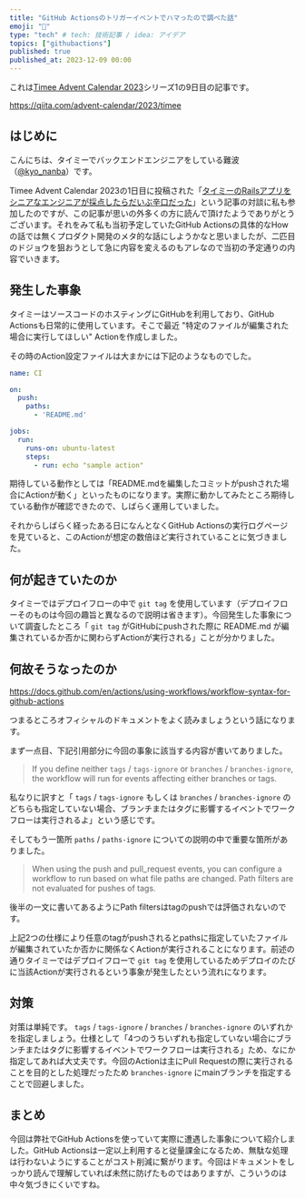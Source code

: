 ```yaml
---
title: "GitHub Actionsのトリガーイベントでハマったので調べた話"
emoji: "📝"
type: "tech" # tech: 技術記事 / idea: アイデア
topics: ["githubactions"]
published: true
published_at: 2023-12-09 00:00
---
```


これは[Timee Advent Calendar 2023](https://qiita.com/advent-calendar/2023/timee)シリーズ1の9日目の記事です。

https://qiita.com/advent-calendar/2023/timee

## はじめに

こんにちは、タイミーでバックエンドエンジニアをしている難波（[@kyo_nanba](https://twitter.com/kyo_nanba)）です。

Timee Advent Calendar 2023の1日目に投稿された「[タイミーのRailsアプリをシニアなエンジニアが採点したらだいぶ辛口だった](https://tech.timee.co.jp/entry/2023/12/01/100000)」という記事の対談に私も参加したのですが、この記事が思いの外多くの方に読んで頂けたようでありがとうございます。それをみて私も当初予定していたGitHub Actionsの具体的なHowの話では無くプロダクト開発のメタ的な話にしようかなと思いましたが、二匹目のドジョウを狙おうとして急に内容を変えるのもアレなので当初の予定通りの内容でいきます。

## 発生した事象

タイミーはソースコードのホスティングにGitHubを利用しており、GitHub Actionsも日常的に使用しています。そこで最近 "特定のファイルが編集された場合に実行してほしい" Actionを作成しました。

その時のAction設定ファイルは大まかには下記のようなものでした。

```yaml
name: CI

on:
  push:
    paths:
      - 'README.md'

jobs:
  run:
    runs-on: ubuntu-latest
    steps:
      - run: echo "sample action"
```

期待している動作としては「README.mdを編集したコミットがpushされた場合にActionが動く」といったものになります。実際に動かしてみたところ期待している動作が確認できたので、しばらく運用していました。

それからしばらく経ったある日になんとなくGitHub Actionsの実行ログページを見ていると、このActionが想定の数倍ほど実行されていることに気づきました。

## 何が起きていたのか

タイミーではデプロイフローの中で `git tag` を使用しています（デプロイフローそのものは今回の趣旨と異なるので説明は省きます）。今回発生した事象について調査したところ「 `git tag` がGitHubにpushされた際に README.md が編集されているか否かに関わらずActionが実行される」ことが分かりました。

## 何故そうなったのか

https://docs.github.com/en/actions/using-workflows/workflow-syntax-for-github-actions

つまるところオフィシャルのドキュメントをよく読みましょうという話になります。

まず一点目、下記引用部分に今回の事象に該当する内容が書いてありました。

> If you define neither `tags` / `tags-ignore` or `branches` / `branches-ignore`, the workflow will run for events affecting either branches or tags.

私なりに訳すと「 `tags` / `tags-ignore` もしくは `branches` / `branches-ignore` のどちらも指定していない場合、ブランチまたはタグに影響するイベントでワークフローは実行されるよ」という感じです。

そしてもう一箇所 `paths` / `paths-ignore` についての説明の中で重要な箇所がありました。

> When using the push and pull_request events, you can configure a workflow to run based on what file paths are changed. Path filters are not evaluated for pushes of tags.

後半の一文に書いてあるようにPath filtersはtagのpushでは評価されないのです。

上記2つの仕様により任意のtagがpushされるとpathsに指定していたファイルが編集されていたか否かに関係なくActionが実行されることになります。前述の通りタイミーではデプロイフローで `git tag` を使用しているためデプロイのたびに当該Actionが実行されるという事象が発生したという流れになります。

## 対策

対策は単純です。 `tags` / `tags-ignore` / `branches` / `branches-ignore` のいずれかを指定しましょう。仕様として「4つのうちいずれも指定していない場合にブランチまたはタグに影響するイベントでワークフローは実行される」ため、なにか指定してあれば大丈夫です。今回のActionは主にPull Requestの際に実行されることを目的とした処理だったため `branches-ignore` にmainブランチを指定することで回避しました。

## まとめ

今回は弊社でGitHub Actionsを使っていて実際に遭遇した事象について紹介しました。GitHub Actionsは一定以上利用すると従量課金になるため、無駄な処理は行わないようにすることがコスト削減に繋がります。今回はドキュメントをしっかり読んで理解していれば未然に防げたものではありますが、こういうのは中々気づきにくいですね。

